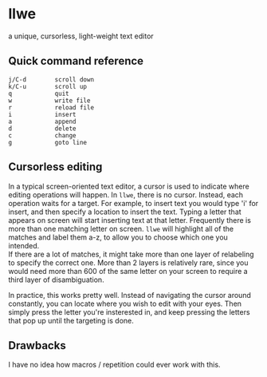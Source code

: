 # llwe
a unique, cursorless, light-weight text editor

## Quick command reference

    j/C-d        scroll down
    k/C-u        scroll up
    q            quit
    w            write file
    r            reload file
    i            insert
    a            append
    d            delete
    c            change
    g            goto line

## Cursorless editing

In a typical screen-oriented text editor, a cursor is used to indicate where 
editing operations will happen.  In `llwe`, there is no cursor.  Instead, each 
operation waits for a target.  For example, to insert text you would type 'i' 
for insert, and then specify a location to insert the text.  Typing a letter 
that appears on screen will start inserting text at that letter.  Frequently 
there is more than one matching letter on screen.  `llwe` will highlight all of 
the matches and label them a-z, to allow you to choose which one you intended.  
If there are a lot of matches, it might take more than one layer of relabeling 
to specify the correct one.  More than 2 layers is relatively rare, since you 
would need more than 600 of the same letter on your screen to require a third 
layer of disambiguation.

In practice, this works pretty well.  Instead of navigating the cursor around 
constantly, you can locate where you wish to edit with your eyes.  Then simply 
press the letter you're insterested in, and keep pressing the letters that pop 
up until the targeting is done.

## Drawbacks

I have no idea how macros / repetition could ever work with this.
